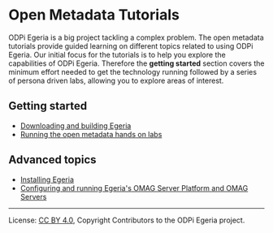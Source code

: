 <!-- SPDX-License-Identifier: CC-BY-4.0 -->
<!-- Copyright Contributors to the ODPi Egeria project. -->

# Open Metadata Tutorials

ODPi Egeria is a big project tackling a complex problem. 
The open metadata tutorials provide guided learning on different topics related to using ODPi Egeria.
Our initial focus for the tutorials is to help you explore the capabilities of ODPi Egeria.
Therefore the **getting started** section covers the minimum effort needed to get the technology running
followed by a series of persona driven labs, allowing you to explore areas of interest.

## Getting started

* [Downloading and building Egeria](building-egeria-tutorial)
* [Running the open metadata hands on labs](../open-metadata-labs)

## Advanced topics

* [Installing Egeria](installing-egeria-tutorial)
* [Configuring and running Egeria's OMAG Server Platform and OMAG Servers](omag-server-tutorial)



----
License: [CC BY 4.0](https://creativecommons.org/licenses/by/4.0/),
Copyright Contributors to the ODPi Egeria project.